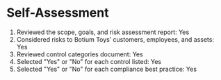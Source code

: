# Self-Assessment

1. Reviewed the scope, goals, and risk assessment report: Yes
2. Considered risks to Botium Toys’ customers, employees, and assets: Yes
3. Reviewed control categories document: Yes
4. Selected "Yes" or "No" for each control listed: Yes
5. Selected "Yes" or "No" for each compliance best practice: Yes
